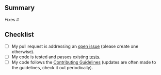 ## Summary

<!-- Please reference the issue(s) this PR fixes. -->
Fixes #

## Checklist

- [ ] My pull request is addressing an [open issue](https://github.com/xwp/web-dev-media/issues) (please create one otherwise).
- [ ] My code is tested and passes existing [tests](https://github.com/xwp/web-dev-media/ENGINEERING.md#tests).
- [ ] My code follows the [Contributing Guidelines](https://github.com/xwp/web-dev-media/CONTRIBUTING.md) (updates are often made to the guidelines, check it out periodically).
